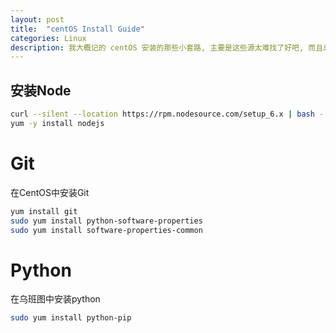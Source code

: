 ```yaml
---
layout: post
title:  "centOS Install Guide"
categories: Linux
description: 我大概记的 centOS 安装的那些小套路, 主要是这些源太难找了好吧, 而且总会忘了操作其中一步, 我选择复制粘贴!!!
---
```


## 安装Node

```bash
curl --silent --location https://rpm.nodesource.com/setup_6.x | bash -
yum -y install nodejs
```

# Git

在CentOS中安装Git

```bash
yum install git
sudo yum install python-software-properties
sudo yum install software-properties-common 
```

# Python

在乌班图中安装python

```bash
sudo yum install python-pip
```